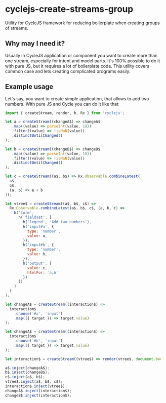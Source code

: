 # cyclejs-create-streams-group
Utility for CycleJS framework for reducing boilerplate when creating groups of streams.

## Why may I need it?
Usually in CycleJS application or component you want to create more than one stream, especially for intent and model parts. It's 100% possible to do it with pure JS, but it requires a lot of boilerplate code. This utility covers common case and lets creating complicated programs easily.

## Example usage

Let's say, you want to create simple application, that allows to add two numbers. With pure JS and Cycle you can do it like that:

```javascript
import { createStream, render, h, Rx } from 'cyclejs';

let a = createStream((changeA$) => changeA$
   .map((value) => parseInt(value, 10))
   .filter((value) => !isNaN(value))
   .distinctUntilChanged()
);

let b = createStream((changeB$) => changeB$
   .map((value) => parseInt(value, 10))
   .filter((value) => !isNaN(value))
   .distinctUntilChanged()
);

let c = createStream((a$, b$) => Rx.Observable.combineLatest(
  a$,
  b$,
  (a, b) => a + b
));

let vtree$ = createStream((a$, b$, c$) =>
  Rx.Observable.combineLatest(a$, b$, c$, (a, b, c) =>
    h('form',
      h('fieldset', [
        h('legend', 'Add two numbers'),
        h('input#a', {
          type: 'number',
          value: a,
        }),
        h('input#b', {
          type: 'number',
          value: b,
        }),
        h('output', {
          value: c,
          htmlFor: 'a,b'
        })
      ])
    )
  )
);

let changeA$ = createStream((interaction$) =>
  interaction$
    .choose('#a', 'input')
    .map(({ target }) => target.value)
);

let changeA$ = createStream((interaction$) =>
  interaction$
    .choose('#b', 'input')
    .map(({ target }) => target.value)
);

let interaction$ = createStream((vtree$) => render(vtree$, document.body).interaction$);

a$.inject(changeA$);
b$.inject(changeB$);
c$.inject(a$, b$);
vtree$.inject(a$, b$, c$);
interaction$.inject(vtree$);
changeA$.inject(interaction$);
changeB$.inject(interaction$);
```

